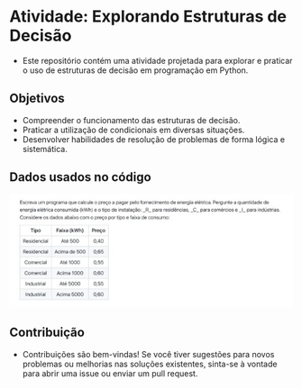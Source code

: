 # Atividade: Explorando Estruturas de Decisão

* Este repositório contém uma atividade projetada para explorar e praticar o uso de estruturas de decisão em programação em Python. 

## Objetivos
* Compreender o funcionamento das estruturas de decisão.
* Praticar a utilização de condicionais em diversas situações.
* Desenvolver habilidades de resolução de problemas de forma lógica e sistemática.

## Dados usados no código

![image](images/consumo-luz.jpeg)

## Contribuição
* Contribuições são bem-vindas! Se você tiver sugestões para novos problemas ou melhorias nas soluções existentes, sinta-se à vontade para abrir uma issue ou enviar um pull request.